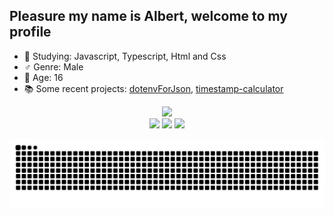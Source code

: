 ## Pleasure my name is Albert, welcome to my profile

- 🌱 Studying: Javascript, Typescript, Html and Css
- ♂️ Genre: Male
- 🍰 Age: 16
- 📚 Some recent projects: [dotenvForJson](https://github.com/HarukaYamamoto0/dotenvForJson), [timestamp-calculator](https://github.com/HarukaYamamoto0/timestamp-calculator)

<div align="center">
  <img height="180em" src="https://github-readme-stats.vercel.app/api?username=HarukaYamamoto0&show_icons=true&theme=github_dark&include_all_commits=true&count_private=true"/>
</div>

<div align="center"> 
  <a href="https://youtube.com/channel/UC91TMKN7AAh3XttXx_vpQMA" target="_blank"><img src="https://img.shields.io/badge/YouTube-FF0000?style=for-the-badge&logo=youtube&logoColor=white" target="_blank"></a>
  <a href="https://discord.gg/Eg73WUt6Ak" target="_blank"><img src="https://img.shields.io/badge/Discord-7289DA?style=for-the-badge&logo=discord&logoColor=white" target="_blank"></a> 
  <a href="mailto: antonioalbert344@gmail.com"><img src="https://img.shields.io/badge/-Gmail-%23333?style=for-the-badge&logo=gmail&logoColor=white" target="_blank"></a>
</div>

![Snake animation](https://github.com/HarukaYamamoto0/HarukaYamamoto0/blob/output/github-contribution-grid-snake.svg)
